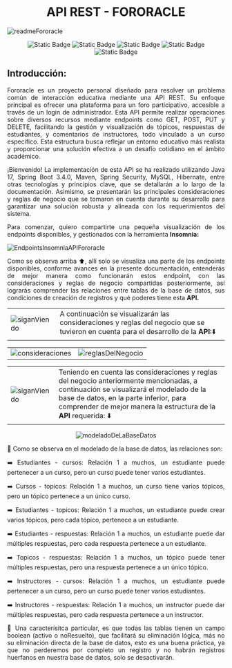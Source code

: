 <h1 align="center">API REST - FORORACLE</h1>

![readmeFororacle](https://github.com/user-attachments/assets/5d7be095-0a61-46c3-a953-087bda6d175f)

<p align="center">
<img alt="Static Badge" src="https://img.shields.io/badge/Release%20date-Diciembre%202024-green">
<img alt="Static Badge" src="https://img.shields.io/badge/Status-En%20constante%20desarrollo-green">
<img alt="Static Badge" src="https://img.shields.io/badge/Project%20version-1.0-blue">
<img alt="Static Badge" src="https://img.shields.io/badge/Java%20version-17.0-blue">
<img alt="Static Badge" src="https://img.shields.io/badge/Spring%20version-3.4.0-blue">
</p>

<h2>Introducción:</h2>
<p align="justify">
Fororacle es un proyecto personal diseñado para resolver un problema común de interacción educativa mediante una API REST. Su enfoque principal es ofrecer una plataforma para un foro participativo, accesible a través de un login de administrador. Esta API permite realizar operaciones sobre diversos recursos mediante endpoints como GET, POST, PUT y DELETE, facilitando la gestión y visualización de tópicos, respuestas de estudiantes, y comentarios de instructores, todo vinculado a un curso específico. Esta estructura busca reflejar un entorno educativo más realista y proporcionar una solución efectiva a un desafío cotidiano en el ámbito académico.
</p>
<p align="justify">
¡Bienvenido! La implementación de esta API se ha realizado utilizando Java 17, Spring Boot 3.4.0, Maven, Spring Security, MySQL, Hibernate, entre otras tecnologías y principios clave, que se detallarán a lo largo de la documentación. Asimismo, se presentarán las principales consideraciones y reglas de negocio que se tomaron en cuenta durante su desarrollo para garantizar una solución robusta y alineada con los requerimientos del sistema.
</p>
<p align="justify">Para comenzar, quiero compartirte una pequeña visualización de los endpoints disponibles, y gestionados con la herramienta <b>Insomnia:</b></p>

![EndpointsInsomniaAPIFororacle](https://github.com/user-attachments/assets/d4b1e741-e468-4a5c-a94c-a0ca458e39da)

<p align="justify">Como se observa arriba ⬆️, allí solo se visualiza una parte de los endpoints disponibles, conforme avances en la presente documentación, entenderás de mejor manera
como funcionarán estos endpoint, con las consideraciones y reglas de negocio compartidas posteriormente, así lograrás comprender las relaciones entre tablas de la base de datos,
sus condiciones de creación de registros y qué poderes tiene esta <b>API.</b></p>

<p align="justify">
  <table>
    <tr>
      <td><img src="https://github.com/user-attachments/assets/fe1fe25f-31aa-4c05-98f9-4de5404b2ce7" alt="siganViendo" /></td>
      <td>A continuación se visualizarán las consideraciones y reglas del negocio que se tuvieron en cuenta para el desarrollo de la <b>API:</b>⬇️</td>
    </tr>
  </table>
</p>

<p align="justify">
  <table>
    <tr>
      <td><img src="https://github.com/user-attachments/assets/faf10061-e1a1-416f-b1cc-5524cffe2bff" alt="consideraciones" /></td>
      <td><img src="https://github.com/user-attachments/assets/6112d09e-5ac1-48fc-9b8a-5b1e550668aa" alt="reglasDelNegocio" /></td>
    </tr>
  </table>
</p>

<p align="justify">
  <table>
    <tr>
      <td><img src="https://github.com/user-attachments/assets/fe1fe25f-31aa-4c05-98f9-4de5404b2ce7" alt="siganViendo" /></td>
      <td>Teniendo en cuenta las consideraciones y reglas del negocio anteriormente mencionadas, a continuación se visualizará el modelado de la base de datos, 
        en la parte inferior, para comprender de mejor manera la estructura de la <b>API</b> requerida: ⬇️</td>
    </tr>
  </table>
</p>
<p style="text-align: center;">
  <img src="https://github.com/user-attachments/assets/9f1361ea-9580-408b-b347-8d15d3e08088" alt="modeladoDeLaBaseDatos" />
</p>

<p align="justify">
🧱 Como se observa en el modelado de la base de datos, las relaciones son: 
</p>
<p align="justify">➡️  Estudiantes - cursos: Relación 1 a muchos, un estudiante puede pertenecer a un curso, pero un curso puede tener varios estudiantes. </p>
<p align="justify">➡️ Cursos - topicos: Relación 1 a muchos, un curso tiene varios tópicos, pero un tópico pertenece a un único curso.</p>
<p align="justify">➡️ Estudiantes - topicos: Relación 1 a muchos, un estudiante puede crear varios tópicos, pero cada tópico, pertenece a un estudiante.</p>
<p align="justify">➡️ Estudiantes - respuestas: Relación 1 a muchos, un estudiante puede dar múltiples respuestas, pero cada respuesta pertenece a un estudiante.</p>
<p align="justify">➡️ Topicos - respuestas: Relación 1 a muchos, un tópico puede tener múltiples respuestas, pero una respuesta pertenece a un único tópico.</p>
<p align="justify">➡️ Instructores - cursos: Relación 1 a muchos, un estudiante puede pertenecer a un curso, pero un curso puede tener varios estudiantes.</p>
<p align="justify">➡️ Instructores - respuestas: Relación 1 a muchos, un instructor puede dar múltiples respuestas, pero cada respuesta pertenece a un instructor.</p>
<p align="justify">
🌟 Una caracterísitca particular, es que todas las tablas tienen un campo boolean (activo o noResuelto), que facilitará su eliminación lógica, más no su eliminación directa
de la base de datos, esto es una buena práctica, ya que no perderemos por completo un registro y no habrán registros huerfanos en nuestra base de datos, solo se desactivarán.
</p>



